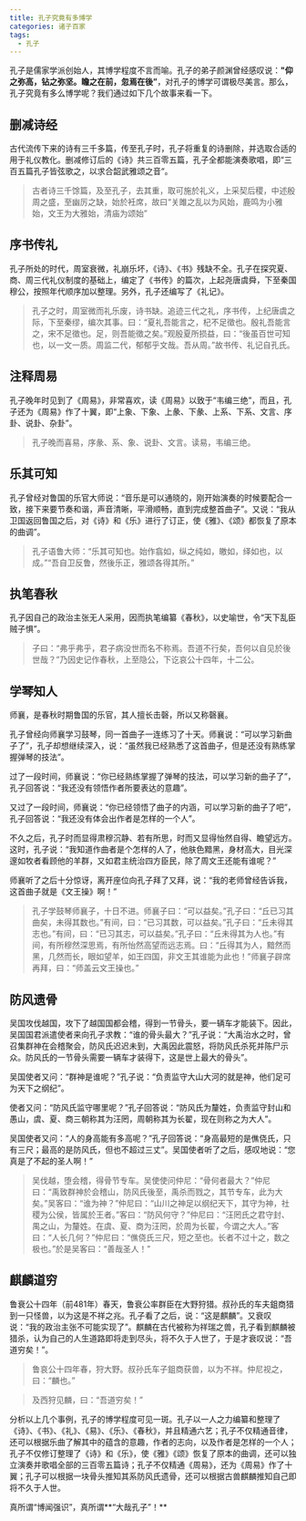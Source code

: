 ```yaml
---
title: 孔子究竟有多博学
categories: 诸子百家
tags: 
  - 孔子
---
```



孔子是儒家学派创始人，其博学程度不言而喻。孔子的弟子颜渊曾经感叹说：**"仰之弥高，钻之弥坚。瞻之在前，忽焉在後”**，对孔子的博学可谓极尽美言。那么，孔子究竟有多么博学呢？我们通过如下几个故事来看一下。


## 删减诗经


古代流传下来的诗有三千多篇，传至孔子时，孔子将重复的诗删除，并选取合适的用于礼仪教化。删减修订后的《诗》共三百零五篇，孔子全都能演奏歌唱，即“三百五篇孔子皆弦歌之，以求合韶武雅颂之音“。

> 古者诗三千馀篇，及至孔子，去其重，取可施於礼义，上采契后稷，中述殷周之盛，至幽厉之缺，始於衽席，故曰“关雎之乱以为风始，鹿鸣为小雅始，文王为大雅始，清庙为颂始”


## 序书传礼


孔子所处的时代，周室衰微，礼崩乐坏，《诗》、《书》残缺不全。孔子在探究夏、商、周三代礼仪制度的基础上，编定了《书传》的篇次，上起尧唐虞舜，下至秦国穆公，按照年代顺序加以整理。另外，孔子还编写了《礼记》。

> 孔子之时，周室微而礼乐废，诗书缺。追迹三代之礼，序书传，上纪唐虞之际，下至秦缪，编次其事。曰：“夏礼吾能言之，杞不足徵也。殷礼吾能言之，宋不足徵也。足，则吾能徵之矣。”观殷夏所损益，曰：“後虽百世可知也，以一文一质。周监二代，郁郁乎文哉。吾从周。”故书传、礼记自孔氏。


## 注释周易


孔子晚年时见到了《周易》，非常喜欢，读《周易》以致于“韦编三绝”，而且，孔子还为《周易》作了十翼，即“上象、下象、上彖、下彖、上系、下系、文言、序卦、说卦、杂卦”。

> 孔子晚而喜易，序彖、系、象、说卦、文言。读易，韦编三绝。


## 乐其可知


孔子曾经对鲁国的乐官大师说：“音乐是可以通晓的，刚开始演奏的时候要配合一致，接下来要节奏和谐，声音清晰，平滑顺畅，直到完成整首曲子”。又说：“我从卫国返回鲁国之后，对《诗》和《乐》进行了订正，使《雅》、《颂》都恢复了原本的曲调”。

> 孔子语鲁大师：“乐其可知也。始作翕如，纵之纯如，皦如，绎如也，以成。”“吾自卫反鲁，然後乐正，雅颂各得其所。”


## 执笔春秋


孔子因自己的政治主张无人采用，因而执笔编纂《春秋》，以史喻世，令“天下乱臣贼子惧”。

> 子曰：“弗乎弗乎，君子病没世而名不称焉。吾道不行矣，吾何以自见於後世哉？”乃因史记作春秋，上至隐公，下讫哀公十四年，十二公。


## 学琴知人


师襄，是春秋时期鲁国的乐官，其人擅长击磬，所以又称磬襄。

孔子曾经向师襄学习鼓琴，同一首曲子一连练习了十天。师襄说：“可以学习新曲子了”，孔子却想继续深入，说：“虽然我已经熟悉了这首曲子，但是还没有熟练掌握弹琴的技法”。

过了一段时间，师襄说：“你已经熟练掌握了弹琴的技法，可以学习新的曲子了”，孔子回答说：“我还没有领悟作者所要表达的意趣”。

又过了一段时间，师襄说：“你已经领悟了曲子的内涵，可以学习新的曲子了吧”，孔子回答说：“我还没有体会出作者是怎样的一个人”。

不久之后，孔子时而显得肃穆沉静、若有所思，时而又显得怡然自得、瞻望远方。这时，孔子说：“我知道作曲者是个怎样的人了，他肤色黯黑，身材高大，目光深邃如牧者看顾他的羊群，又如君主统治四方臣民，除了周文王还能有谁呢？”

师襄听了之后十分惊讶，离开座位向孔子拜了又拜，说：“我的老师曾经告诉我，这首曲子就是《文王操》啊！”

> 孔子学鼓琴师襄子，十日不进。师襄子曰：“可以益矣。”孔子曰：“丘已习其曲矣，未得其数也。”有间，曰：“已习其数，可以益矣。”孔子曰：“丘未得其志也。”有间，曰：“已习其志，可以益矣。”孔子曰：“丘未得其为人也。”有间，有所穆然深思焉，有所怡然高望而远志焉。曰：“丘得其为人，黯然而黑，几然而长，眼如望羊，如王四国，非文王其谁能为此也！”师襄子辟席再拜，曰：“师盖云文王操也。”


## 防风遗骨


吴国攻伐越国，攻下了越国国都会稽，得到一节骨头，要一辆车才能装下。因此，吴国国君派遣使者来向孔子求教：“谁的骨头最大？”孔子说：“大禹治水之时，曾召集群神在会稽聚会，防风氏迟迟未到，大禹因此震怒，将防风氏杀死并陈尸示众。防风氏的一节骨头需要一辆车才装得下，这是世上最大的骨头”。

吴国使者又问：“群神是谁呢？”孔子说：“负责监守大山大河的就是神，他们足可为天下之纲纪”。

使者又问：“防风氏监守哪里呢？”孔子回答说：“防风氏为釐姓，负责监守封山和愚山，虞、夏、商三朝称其为汪罔，周朝称其为长翟，现在则称之为大人”。

吴国使者又问：“人的身高能有多高呢？”孔子回答说：“身高最短的是僬侥氏，只有三尺；最高的是防风氏，但也不超过三丈”。吴国使者听了之后，感叹地说：“您真是了不起的圣人啊！”

> 吴伐越，堕会稽，得骨节专车。吴使使问仲尼：“骨何者最大？”仲尼曰：“禹致群神於会稽山，防风氏後至，禹杀而戮之，其节专车，此为大矣。”吴客曰：“谁为神？”仲尼曰：“山川之神足以纲纪天下，其守为神，社稷为公侯，皆属於王者。”客曰：“防风何守？”仲尼曰：“汪罔氏之君守封、禺之山，为釐姓。在虞、夏、商为汪罔，於周为长翟，今谓之大人。”客曰：“人长几何？”仲尼曰：“僬侥氏三尺，短之至也。长者不过十之，数之极也。”於是吴客曰：“善哉圣人！”


## 麒麟道穷


鲁衰公十四年（前481年）春天，鲁衰公率群臣在大野狩猎。叔孙氏的车夫鉏商猎到一只怪兽，以为这是不祥之兆。孔子看了之后，说：“这是麒麟”。又衰叹说：“我的政治主张不可能实现了”。麒麟在古代被称为祥瑞之兽，孔子看到麒麟被猎杀，认为自己的人生道路即将走到尽头，将不久于人世了，于是才衰叹说：“吾道穷矣！”。

> 鲁哀公十四年春，狩大野。叔孙氏车子鉏商获兽，以为不祥。仲尼视之，曰：“麟也。”

> 及西狩见麟，曰：“吾道穷矣！”

分析以上几个事例，孔子的博学程度可见一斑。孔子以一人之力编纂和整理了《诗》、《书》、《礼》、《易》、《乐》、《春秋》，并且精通六艺；孔子不仅精通音律，还可以根据乐曲了解其中的蕴含的意趣，作者的志向，以及作者是怎样的一个人；孔子不仅修订整理了《诗》和《乐》，使《雅》《颂》恢复了原本的曲调，还可以独立演奏并歌唱全部的三百零五篇诗；孔子不仅精通《周易》，还为《周易》作了十翼；孔子可以根据一块骨头推知其系防风氏遗骨，还可以根据古兽麒麟推知自己即将不久于人世。


真所谓“博闻强识”，真所谓**“大哉孔子”！**